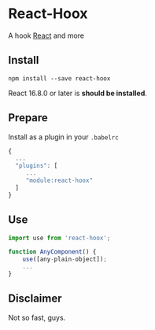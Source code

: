 # React-Hoox

A hook [React](https://reactjs.org/docs/hooks-intro.html) and more

## Install

```
npm install --save react-hoox
```

React 16.8.0 or later is **should be installed**.

## Prepare

Install as a plugin in your `.babelrc`
```js
{
  ...
  "plugins": [
     ...
     "module:react-hoox"
  ]
}
```

## Use

```js
import use from 'react-hoox';

function AnyComponent() {
    use([any-plain-object]);
    ...
}
```

## Disclaimer

Not so fast, guys.
